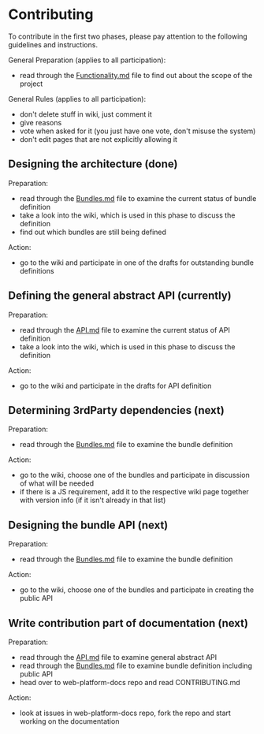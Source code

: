 # Contributing

To contribute in the first two phases, please pay attention to the following
guidelines and instructions.

General Preparation (applies to all participation):

* read through the [Functionality.md](design/Functionality.md) file to find out
  about the scope of the project

General Rules (applies to all participation):
        
* don't delete stuff in wiki, just comment it
* give reasons
* vote when asked for it (you just have one vote, don't misuse the system)
* don't edit pages that are not explicitly allowing it 

## Designing the architecture (done)
Preparation:

* read through the [Bundles.md](design/Bundles.md) file to examine the current
  status of bundle definition
* take a look into the wiki, which is used in this phase to discuss the 
  definition
* find out which bundles are still being defined

Action:

* go to the wiki and participate in one of the drafts for outstanding
  bundle definitions

## Defining the general abstract API (currently)
Preparation:

* read through the [API.md](design/API.md) file to examine the current
  status of API definition
* take a look into the wiki, which is used in this phase to discuss the 
  definition

Action:

* go to the wiki and participate in the drafts for API definition

## Determining 3rdParty dependencies (next)
Preparation:

* read through the [Bundles.md](design/Bundles.md) file to examine the bundle 
  definition

Action:

* go to the wiki, choose one of the bundles and participate in discussion
  of what will be needed
* if there is a JS requirement, add it to the respective wiki page together
  with version info (if it isn't already in that list)

## Designing the bundle API (next)
Preparation:

* read through the [Bundles.md](design/Bundles.md) file to examine the bundle 
  definition
  
Action:

* go to the wiki, choose one of the bundles and participate in creating
  the public API

## Write contribution part of documentation (next)
Preparation:

* read through the [API.md](design/API.md) file to examine general abstract API
* read through the [Bundles.md](design/Bundles.md) file to examine bundle definition
  including public API
* head over to web-platform-docs repo and read CONTRIBUTING.md

Action:

* look at issues in web-platform-docs repo, fork the repo and start working
  on the documentation


